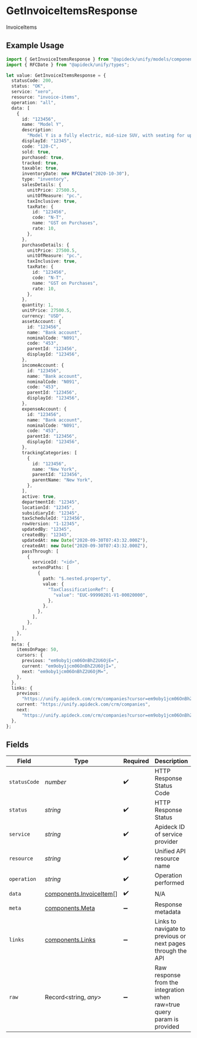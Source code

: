 # GetInvoiceItemsResponse

InvoiceItems

## Example Usage

```typescript
import { GetInvoiceItemsResponse } from "@apideck/unify/models/components";
import { RFCDate } from "@apideck/unify/types";

let value: GetInvoiceItemsResponse = {
  statusCode: 200,
  status: "OK",
  service: "xero",
  resource: "invoice-items",
  operation: "all",
  data: [
    {
      id: "123456",
      name: "Model Y",
      description:
        "Model Y is a fully electric, mid-size SUV, with seating for up to seven, dual motor AWD and unparalleled protection.",
      displayId: "12345",
      code: "120-C",
      sold: true,
      purchased: true,
      tracked: true,
      taxable: true,
      inventoryDate: new RFCDate("2020-10-30"),
      type: "inventory",
      salesDetails: {
        unitPrice: 27500.5,
        unitOfMeasure: "pc.",
        taxInclusive: true,
        taxRate: {
          id: "123456",
          code: "N-T",
          name: "GST on Purchases",
          rate: 10,
        },
      },
      purchaseDetails: {
        unitPrice: 27500.5,
        unitOfMeasure: "pc.",
        taxInclusive: true,
        taxRate: {
          id: "123456",
          code: "N-T",
          name: "GST on Purchases",
          rate: 10,
        },
      },
      quantity: 1,
      unitPrice: 27500.5,
      currency: "USD",
      assetAccount: {
        id: "123456",
        name: "Bank account",
        nominalCode: "N091",
        code: "453",
        parentId: "123456",
        displayId: "123456",
      },
      incomeAccount: {
        id: "123456",
        name: "Bank account",
        nominalCode: "N091",
        code: "453",
        parentId: "123456",
        displayId: "123456",
      },
      expenseAccount: {
        id: "123456",
        name: "Bank account",
        nominalCode: "N091",
        code: "453",
        parentId: "123456",
        displayId: "123456",
      },
      trackingCategories: [
        {
          id: "123456",
          name: "New York",
          parentId: "123456",
          parentName: "New York",
        },
      ],
      active: true,
      departmentId: "12345",
      locationId: "12345",
      subsidiaryId: "12345",
      taxScheduleId: "123456",
      rowVersion: "1-12345",
      updatedBy: "12345",
      createdBy: "12345",
      updatedAt: new Date("2020-09-30T07:43:32.000Z"),
      createdAt: new Date("2020-09-30T07:43:32.000Z"),
      passThrough: [
        {
          serviceId: "<id>",
          extendPaths: [
            {
              path: "$.nested.property",
              value: {
                "TaxClassificationRef": {
                  "value": "EUC-99990201-V1-00020000",
                },
              },
            },
          ],
        },
      ],
    },
  ],
  meta: {
    itemsOnPage: 50,
    cursors: {
      previous: "em9oby1jcm06OnBhZ2U6OjE=",
      current: "em9oby1jcm06OnBhZ2U6OjI=",
      next: "em9oby1jcm06OnBhZ2U6OjM=",
    },
  },
  links: {
    previous:
      "https://unify.apideck.com/crm/companies?cursor=em9oby1jcm06OnBhZ2U6OjE%3D",
    current: "https://unify.apideck.com/crm/companies",
    next:
      "https://unify.apideck.com/crm/companies?cursor=em9oby1jcm06OnBhZ2U6OjM",
  },
};
```

## Fields

| Field                                                                   | Type                                                                    | Required                                                                | Description                                                             | Example                                                                 |
| ----------------------------------------------------------------------- | ----------------------------------------------------------------------- | ----------------------------------------------------------------------- | ----------------------------------------------------------------------- | ----------------------------------------------------------------------- |
| `statusCode`                                                            | *number*                                                                | :heavy_check_mark:                                                      | HTTP Response Status Code                                               | 200                                                                     |
| `status`                                                                | *string*                                                                | :heavy_check_mark:                                                      | HTTP Response Status                                                    | OK                                                                      |
| `service`                                                               | *string*                                                                | :heavy_check_mark:                                                      | Apideck ID of service provider                                          | xero                                                                    |
| `resource`                                                              | *string*                                                                | :heavy_check_mark:                                                      | Unified API resource name                                               | invoice-items                                                           |
| `operation`                                                             | *string*                                                                | :heavy_check_mark:                                                      | Operation performed                                                     | all                                                                     |
| `data`                                                                  | [components.InvoiceItem](../../models/components/invoiceitem.md)[]      | :heavy_check_mark:                                                      | N/A                                                                     |                                                                         |
| `meta`                                                                  | [components.Meta](../../models/components/meta.md)                      | :heavy_minus_sign:                                                      | Response metadata                                                       |                                                                         |
| `links`                                                                 | [components.Links](../../models/components/links.md)                    | :heavy_minus_sign:                                                      | Links to navigate to previous or next pages through the API             |                                                                         |
| `raw`                                                                   | Record<string, *any*>                                                   | :heavy_minus_sign:                                                      | Raw response from the integration when raw=true query param is provided |                                                                         |
